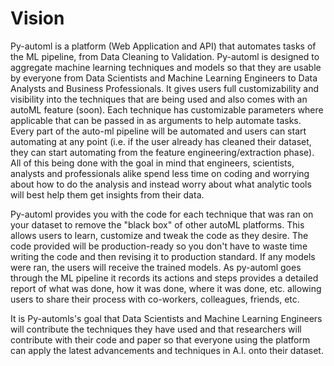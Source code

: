 # Vision 

Py-automl is a platform (Web Application and API) that automates tasks of the ML pipeline, from Data Cleaning to Validation. Py-automl is designed to aggregate machine learning techniques and models so that they are usable by everyone from Data Scientists and Machine Learning Engineers to Data Analysts and Business Professionals. It gives users full customizability and visibility into the techniques that are being used and also comes with an autoML feature (soon). Each technique has customizable parameters where applicable that can be passed in as arguments to help automate tasks. Every part of the auto-ml pipeline will be automated and users can start automating at any point (i.e. if the user already has cleaned their dataset, they can start automating from the feature engineering/extraction phase). All of this being done with the goal in mind that engineers, scientists, analysts and professionals alike spend less time on coding and worrying about how to do the analysis and instead worry about what analytic tools will best help them get insights from their data.

Py-automl provides you with the code for each technique that was ran on your dataset to remove the "black box" of other autoML platforms. This allows users to learn, customize and tweak the code as they desire. The code provided will be production-ready so you don't have to waste time writing the code and then revising it to production standard. If any models were ran, the users will receive the trained models. As py-automl goes through the ML pipeline it records its actions and steps provides a detailed report of what was done, how it was done, where it was done, etc. allowing users to share their process with co-workers, colleagues, friends, etc.

It is Py-automls's goal that Data Scientists and Machine Learning Engineers will contribute the techniques they have used and that researchers will contribute with their code and paper so that everyone using the platform can apply the latest advancements and techniques in A.I. onto their dataset.
